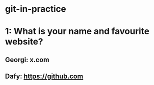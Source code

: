 # git-in-practice


# 1: What is your name and favourite website?

## Georgi: x.com
## Dafy: https://github.com
